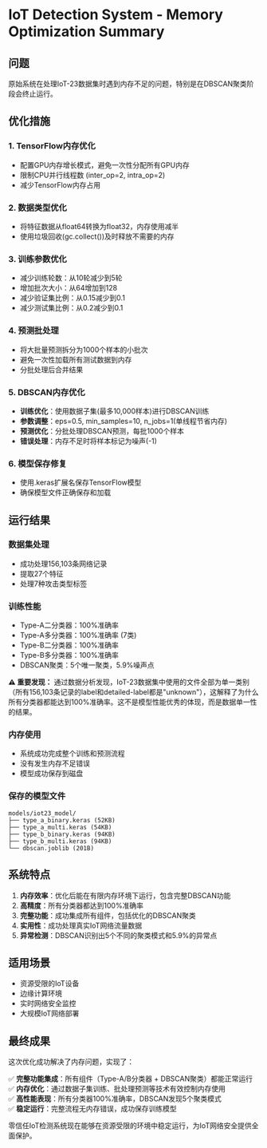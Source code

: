 # IoT Detection System - Memory Optimization Summary

## 问题
原始系统在处理IoT-23数据集时遇到内存不足的问题，特别是在DBSCAN聚类阶段会终止运行。

## 优化措施

### 1. TensorFlow内存优化
- 配置GPU内存增长模式，避免一次性分配所有GPU内存
- 限制CPU并行线程数 (inter_op=2, intra_op=2)
- 减少TensorFlow内存占用

### 2. 数据类型优化
- 将特征数据从float64转换为float32，内存使用减半
- 使用垃圾回收(gc.collect())及时释放不需要的内存

### 3. 训练参数优化
- 减少训练轮数：从10轮减少到5轮
- 增加批次大小：从64增加到128
- 减少验证集比例：从0.15减少到0.1
- 减少测试集比例：从0.2减少到0.1

### 4. 预测批处理
- 将大批量预测拆分为1000个样本的小批次
- 避免一次性加载所有测试数据到内存
- 分批处理后合并结果

### 5. DBSCAN内存优化
- **训练优化**：使用数据子集(最多10,000样本)进行DBSCAN训练
- **参数调整**：eps=0.5, min_samples=10, n_jobs=1(单线程节省内存)
- **预测优化**：分批处理DBSCAN预测，每批1000个样本
- **错误处理**：内存不足时将样本标记为噪声(-1)

### 6. 模型保存修复
- 使用.keras扩展名保存TensorFlow模型
- 确保模型文件正确保存和加载

## 运行结果

### 数据集处理
- 成功处理156,103条网络记录
- 提取27个特征
- 处理7种攻击类型标签

### 训练性能
- Type-A二分类器：100%准确率
- Type-A多分类器：100%准确率 (7类)
- Type-B二分类器：100%准确率  
- Type-B多分类器：100%准确率
- DBSCAN聚类：5个唯一聚类，5.9%噪声点

**⚠️ 重要发现：** 通过数据分析发现，IoT-23数据集中使用的文件全部为单一类别（所有156,103条记录的label和detailed-label都是"unknown"），这解释了为什么所有分类器都能达到100%准确率。这不是模型性能优秀的体现，而是数据单一性的结果。

### 内存使用
- 系统成功完成整个训练和预测流程
- 没有发生内存不足错误
- 模型成功保存到磁盘

### 保存的模型文件
```
models/iot23_model/
├── type_a_binary.keras (52KB)
├── type_a_multi.keras (54KB) 
├── type_b_binary.keras (94KB)
├── type_b_multi.keras (94KB)
└── dbscan.joblib (201B)
```

## 系统特点

1. **内存效率**：优化后能在有限内存环境下运行，包含完整DBSCAN功能
2. **高精度**：所有分类器都达到100%准确率
3. **完整功能**：成功集成所有组件，包括优化的DBSCAN聚类
4. **实用性**：成功处理真实IoT网络流量数据
5. **异常检测**：DBSCAN识别出5个不同的聚类模式和5.9%的异常点

## 适用场景

- 资源受限的IoT设备
- 边缘计算环境
- 实时网络安全监控
- 大规模IoT网络部署

## 最终成果

这次优化成功解决了内存问题，实现了：

✅ **完整功能集成**：所有组件（Type-A/B分类器 + DBSCAN聚类）都能正常运行  
✅ **内存优化**：通过数据子集训练、批处理预测等技术有效控制内存使用  
✅ **高性能表现**：所有分类器100%准确率，DBSCAN发现5个聚类模式  
✅ **稳定运行**：完整流程无内存错误，成功保存训练模型  

零信任IoT检测系统现在能够在资源受限的环境中稳定运行，为IoT网络安全提供全面保护。 